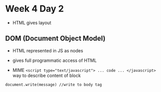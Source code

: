 # Week 4 Day 2

- HTML gives layout

## DOM (Document Object Model)
- HTML represented in JS as nodes
- gives full programmatic access of HTML

- MIME `<script type="text/javascript"> ... code ... </javascript>` way to describe content of block

```
document.write(message) //write to body tag

```
